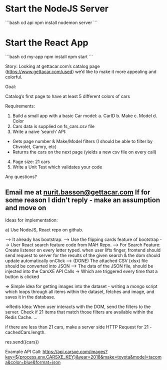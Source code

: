 <h1>Start the NodeJS Server</h1>
```bash
cd api
npm install
nodemon server
```

<h1>Start the React App</h1>
```bash
cd my-app
npm install
npm start
```

Story:
Looking at gettacar.com’s catalog page (https://www.gettacar.com/used) we’d like to make it
more appealing and colorful.

Goal:

Catalog’s first page to have at least 5 different colors of cars

Requirements:

1. Build a small app with a basic Car model:
a. CarID
b. Make
c. Model
d. Color
2. Cars data is supplied on fs_cars.csv file
3. Write a naive ‘search’ API:
- Gets page number & Make/Model filters (I should be able to filter by Chvrolet, Camry,
etc)
- Returns the cars on the next page (yields a new csv file on every call)
4. Page size: 21 cars
5. Write a Unit Test which validates your code

Any questions?

Email me at nurit.basson@gettacar.com
If for some reason I didn’t reply - make an assumption and move on
----------------------------------
Ideas for implementation:

a) Use NodeJS, React repo on github.

--> It already has bootstrap.
--> Use the flipping cards feature of bootstrap
--> User React search feature code from MAH Repo.
--> For Search Feature: Create listener on every letter typed. when user lifts finger, frontend should send request to server for the results of the given search & the dom should update automatically onClick
--> (DONE) The attached CSV (xlsx) file should be converted into JSON
--> The data of the JSON file, should be injected into the CarsXE API Calls -> Which are triggered every time that a button is clicked 


=> Simple idea for getting images into the dataset - writing a mongo script which loops through all items within the dataset, fetches and image, and saves it in the database. 

=>Redis Idea: When user interacts with the DOM, send the filters to the server. Check if 21 items that match those filters are available within the Redis Cache.
...

if there are less than 21 cars, make a server side HTTP Request for 21 - cachedCars.length.

res.send({cars})

Example API Call: https://api.carsxe.com/images?key=${process.env.CARSXE_KEY}&year=2018&make=toyota&model=tacoma&color=blue&format=json





